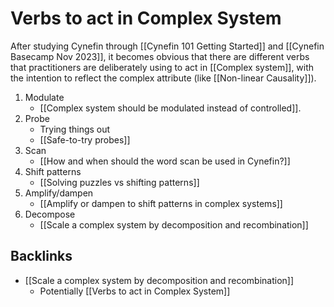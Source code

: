 # Verbs to act in Complex System

After studying Cynefin through [[Cynefin 101 Getting Started]] and [[Cynefin Basecamp Nov 2023]], it becomes obvious that there are different verbs that practitioners are deliberately using to act in [[Complex system]], with the intention to reflect the complex attribute (like [[Non-linear Causality]]).

1. Modulate
   - [[Complex system should be modulated instead of controlled]].
2. Probe
   - Trying things out
   - [[Safe-to-try probes]]
3. Scan
   - [[How and when should the word scan be used in Cynefin?]]
4. Shift patterns
   - [[Solving puzzles vs shifting patterns]]
5. Amplify/dampen
   - [[Amplify or dampen to shift patterns in complex systems]]
6. Decompose
   - [[Scale a complex system by decomposition and recombination]]

## Backlinks
* [[Scale a complex system by decomposition and recombination]]
	* Potentially [[Verbs to act in Complex System]]

<!-- #evergreen -->

<!-- {BearID:C8D881C5-FBBA-42C7-8BA6-B0384E741438} -->
